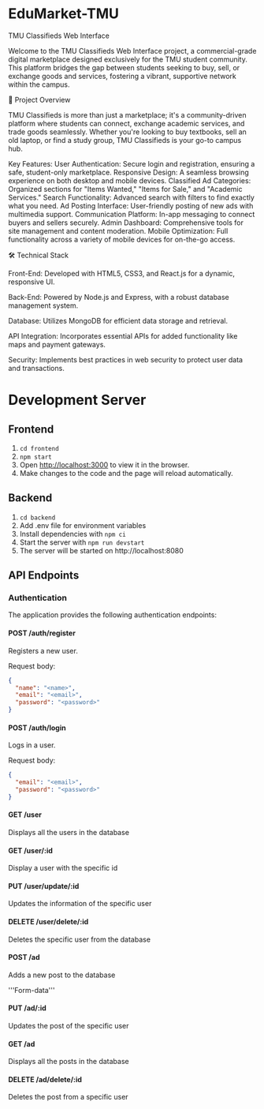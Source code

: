 # EduMarket-TMU

TMU Classifieds Web Interface

Welcome to the TMU Classifieds Web Interface project, a commercial-grade digital marketplace designed exclusively for the TMU student community. This platform bridges the gap between students seeking to buy, sell, or exchange goods and services, fostering a vibrant, supportive network within the campus.

🚀 Project Overview

TMU Classifieds is more than just a marketplace; it's a community-driven platform where students can connect, exchange academic services, and trade goods seamlessly. Whether you're looking to buy textbooks, sell an old laptop, or find a study group, TMU Classifieds is your go-to campus hub.

Key Features:
User Authentication: Secure login and registration, ensuring a safe, student-only marketplace.
Responsive Design: A seamless browsing experience on both desktop and mobile devices.
Classified Ad Categories: Organized sections for "Items Wanted," "Items for Sale," and "Academic Services."
Search Functionality: Advanced search with filters to find exactly what you need.
Ad Posting Interface: User-friendly posting of new ads with multimedia support.
Communication Platform: In-app messaging to connect buyers and sellers securely.
Admin Dashboard: Comprehensive tools for site management and content moderation.
Mobile Optimization: Full functionality across a variety of mobile devices for on-the-go access.

🛠 Technical Stack

Front-End: Developed with HTML5, CSS3, and React.js for a dynamic, responsive UI.

Back-End: Powered by Node.js and Express, with a robust database management system.

Database: Utilizes MongoDB for efficient data storage and retrieval.

API Integration: Incorporates essential APIs for added functionality like maps and payment gateways.

Security: Implements best practices in web security to protect user data and transactions.

# Development Server

## Frontend

1. `cd frontend`
2. `npm start`
3. Open [http://localhost:3000](http://localhost:3000) to view it in the browser.
4. Make changes to the code and the page will reload automatically.

## Backend

1. `cd backend`
2. Add .env file for environment variables
3. Install dependencies with `npm ci`
4. Start the server with `npm run devstart`
5. The server will be started on http://localhost:8080

## API Endpoints

### Authentication

The application provides the following authentication endpoints:

#### POST /auth/register

Registers a new user.

Request body:

```json
{
  "name": "<name>",
  "email": "<email>",
  "password": "<password>"
}
```

#### POST /auth/login

Logs in a user.

Request body:

```json
{
  "email": "<email>",
  "password": "<password>"
}
```

#### GET /user

Displays all the users in the database

#### GET /user/:id

Display a user with the specific id

#### PUT /user/update/:id

Updates the information of the specific user

#### DELETE /user/delete/:id

Deletes the specific user from the database

#### POST /ad

Adds a new post to the database

'''Form-data'''

#### PUT /ad/:id

Updates the post of the specific user

#### GET /ad

Displays all the posts in the database

#### DELETE /ad/delete/:id

Deletes the post from a specific user